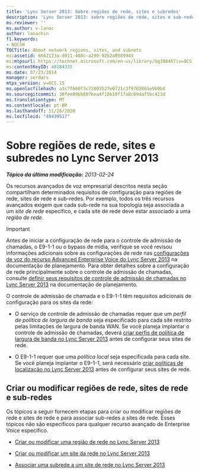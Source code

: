 ```yaml
---
title: 'Lync Server 2013: Sobre regiões de rede, sites e subredes'
description: 'Lync Server 2013: sobre regiões de rede, sites e sub-redes.'
ms.reviewer: ''
ms.author: v-lanac
author: lanachin
f1.keywords:
- NOCSH
TOCTitle: About network regions, sites, and subnets
ms:assetid: 6662123a-d011-408c-a290-92b2a8589943
ms:mtpsurl: https://technet.microsoft.com/en-us/library/Gg398467(v=OCS.15)
ms:contentKeyID: 48184335
ms.date: 07/23/2014
manager: serdars
mtps_version: v=OCS.15
ms.openlocfilehash: a3c7f660f3c72003527e0721c3f9702865e9b9b4
ms.sourcegitcommit: 36fee89bb887bea4f18b19f17a8c69daf5bc423d
ms.translationtype: MT
ms.contentlocale: pt-BR
ms.lasthandoff: 11/26/2020
ms.locfileid: "49439517"
---
```

# <a name="about-network-regions-sites-and-subnets-in-lync-server-2013"></a>Sobre regiões de rede, sites e subredes no Lync Server 2013

<div data-xmlns="http://www.w3.org/1999/xhtml">

<div class="topic" data-xmlns="http://www.w3.org/1999/xhtml" data-msxsl="urn:schemas-microsoft-com:xslt" data-cs="https://msdn.microsoft.com/">

<div data-asp="https://msdn2.microsoft.com/asp">



</div>

<div id="mainSection">

<div id="mainBody">

<span> </span>

_**Tópico da última modificação:** 2013-02-24_

Os recursos avançados de voz empresarial descritos nesta seção compartilham determinados requisitos de configuração para regiões de rede, sites de rede e sub-redes. Por exemplo, todos os três recursos avançados exigem que cada sub-rede na sua topologia seja associada a um *site de rede* específico, e cada site de rede deve estar associado a uma *região de rede*.

<div>


> [!IMPORTANT]  
> Antes de iniciar a configuração de rede para o controle de admissão de chamadas, o E9-1-1 ou o bypass de mídia, verifique se você revisou informações adicionais sobre as configurações de rede nas <A href="lync-server-2013-network-settings-for-the-advanced-enterprise-voice-features.md">configurações de voz do recurso Advanced Enterprise Voice do Lync Server 2013</A> na documentação de planejamento. Para obter detalhes sobre a configuração de rede principalmente sobre o controle de admissão de chamadas, consulte <A href="lync-server-2013-defining-your-requirements-for-call-admission-control.md">definir seus requisitos de controle de admissão de chamadas no Lync Server 2013</A> na documentação de planejamento.



</div>

O controle de admissão de chamada e o E9-1-1 têm requisitos adicionais de configuração para os sites da rede:

  - O serviço de controle de admissão de chamadas requer que um *perfil de política de largura de banda* seja especificado para cada site restrito pelas limitações de largura de banda WAN. Se você planeja implantar o controle de admissão de chamadas, deverá [criar perfis de política de largura de banda no Lync Server 2013](lync-server-2013-create-bandwidth-policy-profiles.md) antes de configurar seus sites de rede.

  - O E9-1-1 requer que uma *política local* seja especificada para cada site. Se você planeja implantar o E9-1-1, será necessário [criar políticas de localização no Lync Server 2013](lync-server-2013-create-location-policies.md) antes de configurar seus sites de rede.

<div>

## <a name="create-or-modify-network-regions-network-sites-and-subnets"></a>Criar ou modificar regiões de rede, sites de rede e sub-redes

Os tópicos a seguir fornecem etapas para criar ou modificar regiões de rede e sites de rede e para associar sub-redes a sites de rede. Esses tópicos não são específicos para qualquer recurso avançado de Enterprise Voice específico.

  - [Criar ou modificar uma região de rede no Lync Server 2013](lync-server-2013-create-or-modify-a-network-region.md)

  - [Criar ou modificar um site da rede no Lync Server 2013](lync-server-2013-create-or-modify-a-network-site.md)

  - [Associar uma subrede a um site de rede no Lync Server 2013](lync-server-2013-associate-a-subnet-with-a-network-site.md)

</div>

</div>

<span> </span>

</div>

</div>

</div>

